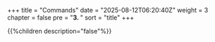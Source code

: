 +++
title = "Commands"
date = "2025-08-12T06:20:40Z"
weight = 3
chapter = false
pre = "<b>3. </b>"
sort = "title"
+++

{{%children description="false"%}}
